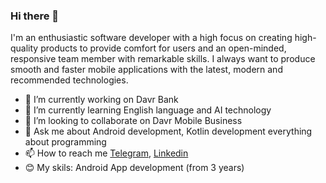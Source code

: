 ### Hi there 👋
I'm an enthusiastic software developer with a high focus on creating
high-quality products to provide comfort for users and an open-minded, responsive
team member with remarkable skills. I always want to produce smooth and faster
mobile applications with the latest, modern and recommended technologies.

- 🔭 I’m currently working on Davr Bank
- 🌱 I’m currently learning English language and AI technology
- 👯 I’m looking to collaborate on Davr Mobile Business
- 💬 Ask me about Android development, Kotlin development everything about programming
- 📫 How to reach me [Telegram](https://t.me//ibragimov_yusufbek), [Linkedin](https://www.linkedin.com/in/yusufbek-ibragimov-904914226/)
- 😊 My skils: Android App development (from 3 years)

